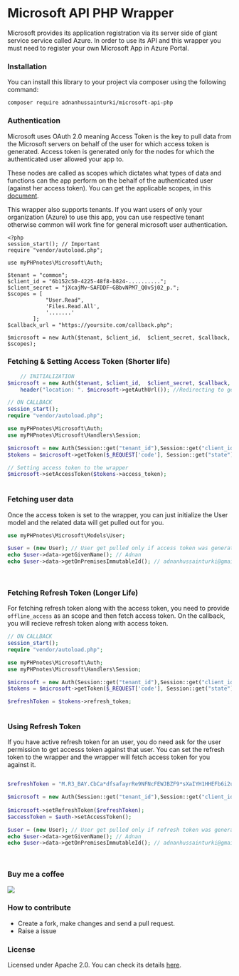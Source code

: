 # Microsoft API PHP Wrapper
Microsoft provides its application registration via its server side of giant service service called Azure. In order to use its API and this wrapper you must need to register your own Microsoft App in Azure Portal.


### Installation
You can install this library to your project via composer using the following command:

`composer require adnanhussainturki/microsoft-api-php`

### Authentication
Microsoft uses OAuth 2.0 meaning Access Token is the key to pull data from the Microsoft servers on behalf of the user for which access token is generated. Access token is generated only for the nodes for which the authenticated user allowed your app to.

These nodes are called as scopes which dictates what types of data and functions can the app perform on the behalf of the authenticated user (against her access token). You can get the applicable scopes, in this [document](https://docs.microsoft.com/en-us/graph/permissions-reference "document").

This wrapper also supports tenants. If you want users of only your organization (Azure) to use this app, you can use respective tenant otherwise common will work fine for general microsoft user authentication.

```
<?php
session_start(); // Important
require "vendor/autoload.php";

use myPHPnotes\Microsoft\Auth;

$tenant = "common"; 
$client_id = "6b152c50-4225-48f8-b824-..........";
$client_secret = "jXcajMv~SAFDDF~GBbvNPM7_Q0v5j02_p.";
$scopes = [
            "User.Read",
            'Files.Read.All',
            '.......'
        ];
$callback_url = "https://yoursite.com/callback.php";

$microsoft = new Auth($tenant, $client_id,  $client_secret, $callback, $scopes);
```
    
###    Fetching & Setting Access Token (Shorter life)
```php
    // INITIALIZATION
$microsoft = new Auth($tenant, $client_id,  $client_secret, $callback, $scopes);
    header("location: ". $microsoft->getAuthUrl()); //Redirecting to get access token
```
```php
// ON CALLBACK
session_start(); 
require "vendor/autoload.php";

use myPHPnotes\Microsoft\Auth;
use myPHPnotes\Microsoft\Handlers\Session;

$microsoft = new Auth(Session::get("tenant_id"),Session::get("client_id"),  Session::get("client_secret"), Session::get("redirect_uri"), Session::get("scopes"));
$tokens = $microsoft->getToken($_REQUEST['code'], Session::get("state"));

// Setting access token to the wrapper
$microsoft->setAccessToken($tokens->access_token);
 
```

### Fetching user data
Once the access token is set to the wrapper, you can just initialize the User model and the related data will get pulled out for you.
```php
use myPHPnotes\Microsoft\Models\User;

$user = (new User); // User get pulled only if access token was generated for scope User.Read
echo $user->data->getGivenName(); // Adnan
echo $user->data->getOnPremisesImmutableId(); // adnanhussainturki@gmail.com

 
```

###     Fetching Refresh Token (Longer Life)
For fetching refresh token along with the access token, you need to provide `offline_access` as an scope and then fetch access token. On the callback, you  will recieve refresh token along with access token.
```php
// ON CALLBACK
session_start(); 
require "vendor/autoload.php";

use myPHPnotes\Microsoft\Auth;
use myPHPnotes\Microsoft\Handlers\Session;

$microsoft = new Auth(Session::get("tenant_id"),Session::get("client_id"),  Session::get("client_secret"), Session::get("redirect_uri"), Session::get("scopes"));
$tokens = $microsoft->getToken($_REQUEST['code'], Session::get("state"));

$refreshToken = $tokens->refresh_token;
 
```
###     Using Refresh Token
If you have active refresh token for an user, you do need ask for the user permission to get accesss token against that user. You can set the refresh token to the wrapper and the wrapper will fetch access token for you against it.

```php

$refreshToken = "M.R3_BAY.CbCa*dfsafayrRe9NFNcFEWJBZF9*sXaIYH1HHEFb6i2uUFCGT0KvyXzXulrjPqC3qRgw*NAuajBICU6PmdvfHOyeWGdmE8tUZ4f6XSluF3aKHBGbs*FGSvY7nkUgHhJ*F*4Pfg6SLuNNHY8mh6U8pMNuY1EwnKgAI9s1X4Tt0VXm*mIeLoiw8MTifTukr1aK!7rQOA18ow84bOSpPyu7lZbwATC2pygflRZEOPiHi2!MGrw6CuCxLPgGVu88rsWZJJw3rLjSTofJF78Sgb8ZjkIJAwcfZukotN0lF0GaTThWvM35QEricRyVBYxIC*8iXywFmqKkeClJFeVYx!US35inDel3oXg9**jtd8FAN7x!050JGWN7iJgJA!eMg4h1L6PjcmCZfuVnv0s5eGJ3jauimRBPKJLT6rgzVvkAtI5mJitumZzKnzQNRCxn03w$$";

$microsoft = new Auth(Session::get("tenant_id"),Session::get("client_id"),  Session::get("client_secret"), Session::get("redirect_uri"), Session::get("scopes"));
 
$microsoft->setRefreshToken($refreshToken);
$accessToken = $auth->setAccessToken();

$user = (new User); // User get pulled only if refresh token was generated for scope User.Read
echo $user->data->getGivenName(); // Adnan
echo $user->data->getOnPremisesImmutableId(); // adnanhussainturki@gmail.com

 
```
### Buy me a coffee
[![](https://img.buymeacoffee.com/api/?url=aHR0cHM6Ly9pbWcuYnV5bWVhY29mZmVlLmNvbS9hcGkvP25hbWU9YWRuYW50dXJraSZzaXplPTMwMCZiZy1pbWFnZT1ibWMmYmFja2dyb3VuZD1mZjgxM2Y=&creator=adnanturki&is_creating=building%20cool%20things%20every%20single%20f**king%20day.&design_code=1&design_color=%23ff813f&slug=adnanturki)](https://www.buymeacoffee.com/adnanturki)

### How to contribute
- Create a fork, make changes and send a pull request.
- Raise a issue

### License
Licensed under Apache 2.0. You can check its details [here](https://choosealicense.com/licenses/apache-2.0/ "here").
